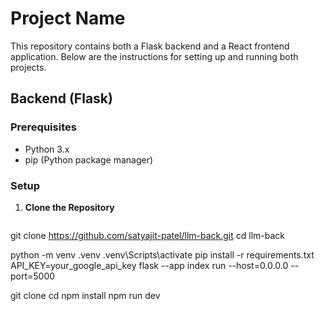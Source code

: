 # Project Name

This repository contains both a Flask backend and a React frontend application. Below are the instructions for setting up and running both projects.

## Backend (Flask)

### Prerequisites

- Python 3.x
- pip (Python package manager)

### Setup

1. **Clone the Repository**

   ```

git clone https://github.com/satyajit-patel/llm-back.git
cd llm-back

python -m venv .venv
.venv\Scripts\activate
pip install -r requirements.txt
API_KEY=your_google_api_key
flask --app index run --host=0.0.0.0 --port=5000

git clone <frontend-repo-url>
cd <frontend-repo-directory>
npm install
npm run dev
```

